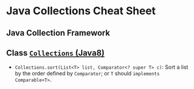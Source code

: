 # Java Collections Cheat Sheet

## Java Collection Framework

## Class [`Collections` (Java8)](https://docs.oracle.com/javase/8/docs/api/java/util/Collections.html)

- `Collections.sort(List<T> list, Comparator<? super T> c)`: Sort a list by the order defined by `Comparator`; or `T` should `implements Comparable<T>`.
